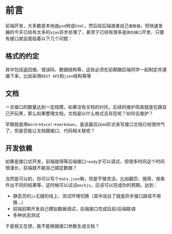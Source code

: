 # 前言

前端开发，大多数是本地由`psd`转成`html`，然后给后端或者自己`套数据`，但快速发展的今天已经有太多的`ajax`异步处理了，甚至于已经有很多是`面向接口`开发，只要有接口就会面临着以下几个问题：

## 格式的约定

其中包括返回值、错误码、数据结构等，这些必须在前期跟后端同学一起制定并遵循下来，比如采用`REST API`和`json`结构等等

## 文档

一旦接口的数量达到一定规模，如果没有文档的衬托，后续的维护简直就是在跟自己开玩笑，那么如果整理文档，文档是以什么格式去存在呢？如何去维护？

早期我是用`Word`->`Excel`->`markdown`，虽说最后以`md`形式来写接口文档已经很帅气了，但是否能让文档跟接口、代码相关联呢？

## 开发依赖

如果是接口式开发，前端就得等后端接口`ready`才可以调试，但很多时间这个时间很漫长，前端就不能自己搞定数据？

当然是可以的，你可以写个`data.json`嘛，但是不够灵活，比如翻页、搜索、按条件出不同的结果等，这时候可以试试`mockjs`，应该可以完成你的预期，达到：

* 静态页的`js`无缝的线上、测试环境切换（其中说白了就是异步接口路径不用换...）
* 前端前期开发自己模拟数据调试，后端接口完成后前/后端联调
* 多种状态测试

于是我又在想，能不能根据接口参数生成文档？